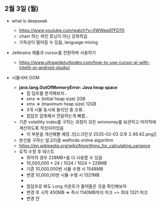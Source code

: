 
## 2월 3일 (월)

- what is deepseek
	- https://www.youtube.com/watch?v=0WWeq97FD70
	- chain 하는 파인 튜닝이 아닌 강화학습
	- 가독성이 떨어질 수 있음, language mixing

- Jetbrains 제품과 cursor를 전환하며 사용하기
	- https://www.ultrawideturbodev.com/how-to-use-cursor-ai-with-intellij-or-android-studio/

- 시뮬서버 OOM
	- **java.lang.OutOfMemoryError: Java heap space**
		- 힙 덤프를 분석해보자..
		- xms => (initial heap size) 2GB
		- xmx => (maximum heap size) 12GB
		- 3개 시뮬 동시에 돌리던 중 오류..
		- 힙덤프 압축해서 전달하는게 빠름..
	- 기존 volatility index를 구하는 과정이 모든 winmoney를 보관하고 마지막에 계산하도록 작성되어있음
		- 이 부분을 개선해볼 예정..![[스크린샷 2025-02-03 오후 2.48.42.png]]
	- 분산을 구하는 알고리즘 welfords online algorithm
	- https://en.wikipedia.org/wiki/Algorithms_for_calculating_variance
	- 로직 수정 후 테스트
		- 최악의 경우 228MB+를 더 사용할 수 있음
		- 10,000,000 * 24 / 1024 / 1024 = 228MB
		- 기존 10,000,000번 시뮬 수행 시 1548MB
		- 변경 10,000,00번 시뮬 수행 시 1321MB
		- 
		- 힙덤프로 봐도 Long 카운트가 줄어들은 것을 확인해보자
		- 변경 후 시작 450MB => 즉시 1140MB까지 피크 => 최대 1321 피크
		- 변경 전
